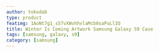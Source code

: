 ```yaml
---
author: tokodab
type: product
featimg: 1AoNt7g1_s57vXWvhhvlaMcb0saPuLlIO
title: Winter Is Coming Artwork Samsung Galaxy S9 Case
tags: [samsung, galaxy, s9]
category: [samsung]
---
```

